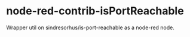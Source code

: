 # node-red-contrib-isPortReachable
Wrapper util on sindresorhus/is-port-reachable as a node-red node.
